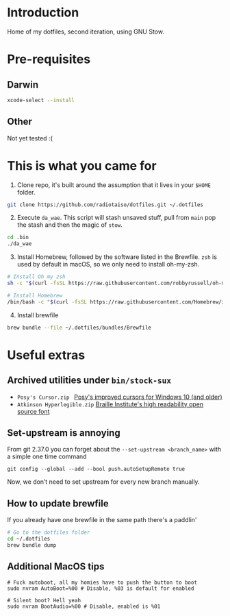 # Introduction

Home of my dotfiles, second iteration, using GNU Stow.

# Pre-requisites

## Darwin
```zsh
xcode-select --install
```

## Other
Not yet tested :(

# This is what you came for

1. Clone repo, it's built around the assumption that it lives in your `$HOME` folder.

```zsh
git clone https://github.com/radiotaiso/dotfiles.git ~/.dotfiles
```

2. Execute `da_wae`. This script will stash unsaved stuff, pull from `main` pop the stash and then the magic of `stow`.

```zsh
cd .bin
./da_wae
```

3. Install Homebrew, followed by the software listed in the Brewfile. `zsh` is used by default in macOS, so we only need to install oh-my-zsh.
```zsh
# Install Oh my zsh
sh -c "$(curl -fsSL https://raw.githubusercontent.com/robbyrussell/oh-my-zsh/master/tools/install.sh)"

# Install Homebrew
/bin/bash -c "$(curl -fsSL https://raw.githubusercontent.com/Homebrew/install/HEAD/install.sh)"
```

4. Install brewfile
```zsh
brew bundle --file ~/.dotfiles/bundles/Brewfile
```

# Useful extras

## Archived utilities under `bin/stock-sux`

- `Posy's Cursor.zip ` [Posy's improved cursors for Windows 10 (and older)](http://www.michieldb.nl/other/cursors/)
- `Atkinson Hyperlegible.zip` [Braille Institute's high readability open source font](https://brailleinstitute.org/freefont)

## Set-upstream is annoying

From git 2.37.0 you can forget about the `--set-upstream <branch_name>` with a simple one time command
```
git config --global --add --bool push.autoSetupRemote true
```
Now, we don’t need to set upstream for every new branch manually. 

## How to update brewfile
If you already have one brewfile in the same path there's a paddlin'

```zsh
# Go to the dotfiles folder
cd ~/.dotfiles 
brew bundle dump
```

## Additional MacOS tips 

```
# Fuck autoboot, all my homies have to push the button to boot
sudo nvram AutoBoot=%00 # Disable, %03 is default for enabled

# Silent boot? Hell yeah
sudo nvram BootAudio=%00 # Disable, enabled is %01
```
